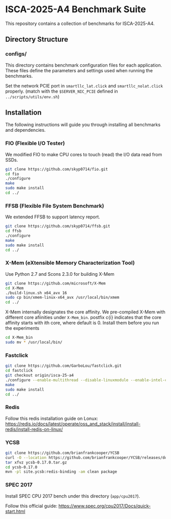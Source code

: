 # ISCA-2025-A4 Benchmark Suite

This repository contains a collection of benchmarks for ISCA-2025-A4.

## Directory Structure

### configs/
This directory contains benchmark configuration files for each application. These files define the parameters and settings used when running the benchmarks.

Set the network PCIE port in `smartllc_lat.click` and `smartllc_nolat.click` properly. (match with the `$SERVER_NIC_PCIE` defined in `../scripts/utils/env.sh`)

## Installation

The following instructions will guide you through installing all benchmarks and dependencies.

### FIO (Flexible I/O Tester)

We modified FIO to make CPU cores to touch (read) the I/O data read from SSDs.

```bash
git clone https://github.com/skyp0714/fio.git
cd fio
./configure
make
sudo make install
cd ../
```

### FFSB (Flexible File System Benchmark)

We extended FFSB to support latency report.

```bash
git clone https://github.com/skyp0714/ffsb.git
cd ffsb
./configure
make
sudo make install
cd ../
```

### X-Mem (eXtensible Memory Characterization Tool)
Use Python 2.7 and Scons 2.3.0 for building X-Mem

```bash
git clone https://github.com/microsoft/X-Mem
cd X-Mem
./build-linux.sh x64_avx 16
sudo cp bin/xmem-linux-x64_avx /usr/local/bin/xmem
cd ../
```

X-Mem internally designates the core affinity.
We pre-compiled X-Mem with different core afiinities under `X-Mem_bin`. postfix c{i} indicates that the core affinity starts with ith core, where default is 0.
Install them before you run the experiments

```bash
cd X-Mem_bin
sudo mv * /usr/local/bin/
```

### Fastclick

```bash
git clone https://github.com/GarboLou/fastclick.git
cd fastclick
git checkout origin/isca-25-a4
./configure --enable-multithread --disable-linuxmodule --enable-intel-cpu --enable-user-multithread --verbose CFLAGS="-g -O3" CXXFLAGS="-g -std=gnu++11 -O3" --disable-dynamic-linking --enable-poll --enable-bound-port-transfer --enable-dpdk --enable-batch --with-netmap=no --enable-zerocopy --disable-dpdk-pool --disable-dpdk-packet --enable-user-timestamp
make
sudo make install
cd ../
```

### Redis
Follow this redis installation guide on Lonux: https://redis.io/docs/latest/operate/oss_and_stack/install/install-redis/install-redis-on-linux/

### YCSB
```bash
git clone https://github.com/brianfrankcooper/YCSB
curl -O --location https://github.com/brianfrankcooper/YCSB/releases/download/0.17.0/ycsb-0.17.0.tar.gz
tar xfvz ycsb-0.17.0.tar.gz
cd ycsb-0.17.0
mvn -pl site.ycsb:redis-binding -am clean package
```

### SPEC 2017
Install SPEC CPU 2017 bench under this directory (`app/cpu2017`).

Follow this official guide: https://www.spec.org/cpu2017/Docs/quick-start.html
